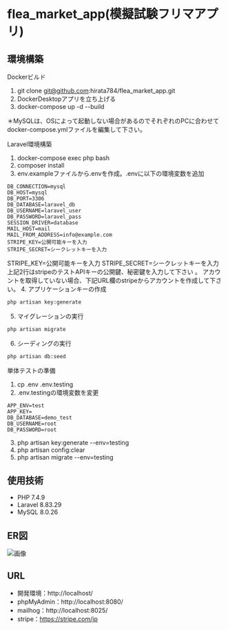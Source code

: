 # flea_market_app(模擬試験フリマアプリ)

## 環境構築
Dockerビルド
1. git clone git@github.com:hirata784/flea_market_app.git
2. DockerDesktopアプリを立ち上げる
3. docker-compose up -d --build

＊MySQLは、OSによって起動しない場合があるのでそれぞれのPCに合わせてdocker-compose.ymlファイルを編集して下さい。

Laravel環境構築
1. docker-compose exec php bash
2. composer install
3. env.exampleファイルから.envを作成。.envに以下の環境変数を追加
``` text
DB_CONNECTION=mysql
DB_HOST=mysql
DB_PORT=3306
DB_DATABASE=laravel_db
DB_USERNAME=laravel_user
DB_PASSWORD=laravel_pass
SESSION_DRIVER=database
MAIL_HOST=mail
MAIL_FROM_ADDRESS=info@example.com
STRIPE_KEY=公開可能キーを入力
STRIPE_SECRET=シークレットキーを入力
```
STRIPE_KEY=公開可能キーを入力
STRIPE_SECRET=シークレットキーを入力
上記2行はstripeのテストAPIキーの公開鍵、秘密鍵を入力して下さい
。
アカウントを取得していない場合、下記URL欄のstripeからアカウントを作成して下さい。
4. アプリケーションキーの作成
``` bash
php artisan key:generate
```
5. マイグレーションの実行
``` bash
php artisan migrate
```
6. シーディングの実行
``` bash
php artisan db:seed
```

単体テストの準備
1. cp .env .env.testing
2. .env.testingの環境変数を変更
``` text
APP_ENV=test
APP_KEY=
DB_DATABASE=demo_test
DB_USERNAME=root
DB_PASSWORD=root
```
3. php artisan key:generate --env=testing
4. php artisan config:clear
5. php artisan migrate --env=testing

## 使用技術
- PHP 7.4.9
- Laravel 8.83.29
- MySQL 8.0.26

## ER図
![画像](https://coachtech-lms-bucket.s3.ap-northeast-1.amazonaws.com/question/20250322103623_flea_market_app.png)
## URL
- 開発環境：http://localhost/
- phpMyAdmin：http://localhost:8080/
- mailhog：http://localhost:8025/
- stripe：https://stripe.com/jp